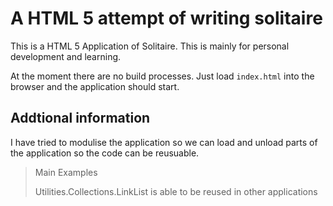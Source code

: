 # A HTML 5 attempt of writing solitaire

This is a HTML 5 Application of Solitaire. This is mainly for personal development and
learning.

At the moment there are no build processes. Just load `index.html` into the browser and
the application should start.

## Addtional information

I have tried to modulise the application so we can load and unload parts of the application
so the code can be reusuable.

> Main Examples
>
> Utilities.Collections.LinkList is able to be reused in other applications
